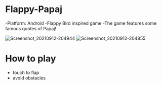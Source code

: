 # Flappy-Papaj
-Platform: Android
-Flappy Bird inspired game
-The game features some famous quotes of Papaj!

![Screenshot_20210912-204944](https://user-images.githubusercontent.com/70964650/132999319-c14aae2f-232b-4172-b9b1-23692ceaff8f.jpg)
![Screenshot_20210912-204855](https://user-images.githubusercontent.com/70964650/132999321-3cc7f3d8-4f48-4391-922e-90707aeec536.jpg)


# How to play
 - touch to flap
 - avoid obstacles
 
